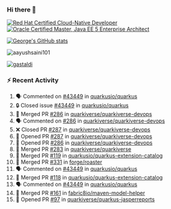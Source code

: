 ### Hi there 👋

<!--START_SECTION:badges-->
[![Red Hat Certified Cloud-Native Developer](https://images.credly.com/size/110x110/images/12ef4e4e-3d8d-4caf-9ab1-858c5bcb9619/image.png)](http://www.credly.com/badges/b6402e31-0894-48e6-b488-e2e551dcc809 "Red Hat Certified Cloud-Native Developer")
[![Oracle Certified Master, Java EE 5 Enterprise Architect](https://images.credly.com/size/110x110/images/1fa3549c-674c-4779-b3d6-d7d64eac2c23/Oracle-Certification-badge_OC-Master.png)](http://www.credly.com/badges/2565574e-b81d-410e-ab7d-24666ddcbe00 "Oracle Certified Master, Java EE 5 Enterprise Architect")
<!--END_SECTION:badges-->

[![George's GitHub stats](https://github-readme-stats.vercel.app/api?username=gastaldi&show=reviews,prs_merged&hide=contribs,prs&theme=transparent&show_icons=true)](https://github.com/anuraghazra/github-readme-stats)

<p align="left"> <img src="https://komarev.com/ghpvc/?username=gastaldi&label=Profile%20views&color=0e75b6&style=for-the-badge" alt="aayushsaini101" /> </p>

<p align="left"> <a href="https://github.com/ryo-ma/github-profile-trophy"><img src="https://github-profile-trophy.vercel.app/?username=gastaldi" alt="gastaldi" /></a> </p>

### :zap: Recent Activity

<!--START_SECTION:activity-->
1. 🗣 Commented on [#43449](https://github.com/quarkusio/quarkus/issues/43449#issuecomment-2396973763) in [quarkusio/quarkus](https://github.com/quarkusio/quarkus)
2. 🔒 Closed issue [#43449](https://github.com/quarkusio/quarkus/issues/43449) in [quarkusio/quarkus](https://github.com/quarkusio/quarkus)
3. 🎉 Merged PR [#286](https://github.com/quarkiverse/quarkiverse-devops/pull/286) in [quarkiverse/quarkiverse-devops](https://github.com/quarkiverse/quarkiverse-devops)
4. 🗣 Commented on [#286](https://github.com/quarkiverse/quarkiverse-devops/pull/286#issuecomment-2396736483) in [quarkiverse/quarkiverse-devops](https://github.com/quarkiverse/quarkiverse-devops)
5. ❌ Closed PR [#287](https://github.com/quarkiverse/quarkiverse-devops/pull/287) in [quarkiverse/quarkiverse-devops](https://github.com/quarkiverse/quarkiverse-devops)
6. 💪 Opened PR [#287](https://github.com/quarkiverse/quarkiverse-devops/pull/287) in [quarkiverse/quarkiverse-devops](https://github.com/quarkiverse/quarkiverse-devops)
7. 💪 Opened PR [#286](https://github.com/quarkiverse/quarkiverse-devops/pull/286) in [quarkiverse/quarkiverse-devops](https://github.com/quarkiverse/quarkiverse-devops)
8. 🎉 Merged PR [#283](https://github.com/quarkiverse/quarkiverse/pull/283) in [quarkiverse/quarkiverse](https://github.com/quarkiverse/quarkiverse)
9. 🎉 Merged PR [#119](https://github.com/quarkusio/quarkus-extension-catalog/pull/119) in [quarkusio/quarkus-extension-catalog](https://github.com/quarkusio/quarkus-extension-catalog)
10. 🎉 Merged PR [#331](https://github.com/forge/roaster/pull/331) in [forge/roaster](https://github.com/forge/roaster)
11. 🗣 Commented on [#43449](https://github.com/quarkusio/quarkus/issues/43449#issuecomment-2396530975) in [quarkusio/quarkus](https://github.com/quarkusio/quarkus)
12. 🎉 Merged PR [#118](https://github.com/quarkusio/quarkus-extension-catalog/pull/118) in [quarkusio/quarkus-extension-catalog](https://github.com/quarkusio/quarkus-extension-catalog)
13. 🗣 Commented on [#43449](https://github.com/quarkusio/quarkus/issues/43449#issuecomment-2396515061) in [quarkusio/quarkus](https://github.com/quarkusio/quarkus)
14. 🎉 Merged PR [#161](https://github.com/fabric8io/maven-model-helper/pull/161) in [fabric8io/maven-model-helper](https://github.com/fabric8io/maven-model-helper)
15. 💪 Opened PR [#97](https://github.com/quarkiverse/quarkus-jasperreports/pull/97) in [quarkiverse/quarkus-jasperreports](https://github.com/quarkiverse/quarkus-jasperreports)
<!--END_SECTION:activity-->
